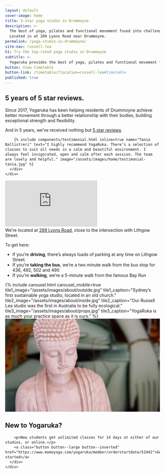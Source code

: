 ```yaml
---
layout: default
cover-image: home
title: 5-star yoga studio in Drummoyne
description: >-
  The best of yoga, pilates and functional movement fused into challenging yet accessible classes. 
  Located in at 289 Lyons Road near Drummoyne.
permalink: /yoga-studio-in-drummoyne/
site-nav: russell-lea
h1: Try the top-rated yoga studio in Drummoyne
subtitle: >-
  Yogaruka provides the best of yoga, pilates and functional movement fused into challenging yet accessible classes. Located at 289 Lyons Road near Drummoyne.
button: View timetable
button-link: /timetable/?location=russell-lea#timetable
published: true
---
```


<div class="Home">
  <section>
    <div class="callout">
      <h2>5 years of 5 star reviews.</h2>
      <div class="container container--md">
        <p>Since 2017, Yogaruka has been helping residents of Drummoyne achieve better movement through a better relationship with their bodies, building exceptional strength and flexibility.</p>
        <p>And in 5 years, we’ve received nothing but <a class="link" href="https://www.google.com/search?hl=en-AU&gl=au&q=Yogaruka+Russell+Lea,+289+Lyons+Rd,+Russell+Lea+NSW+2046&ludocid=2556680046876945050&lsig=AB86z5USppv2CJG1nKxMZm6PjxOY&hl=en&gl=AU#lrd=0x6b12aff7b8e25631:0x237b26f4ee6dea9a,1">5 star reviews</a>.</p>
        
        {% include components/testimonial.html inline=true name="Tania Ballistreri" text="I highly recommend YogaRuka. There’s a selection of classes to suit all needs in a calm and beautiful environment. I always feel invigorated, open and calm after each session. The team are lovely and helpful." image="/assets/images/home/testimonial-tania.jpg" %}
      </div>
    </div>
  </section>
</div>

<section>
  <div class="row">
    <div class="col-md-6">
      <iframe class="map" src="https://www.google.com/maps/embed?pb=!1m14!1m8!1m3!1d6626.288899020545!2d151.141935!3d-33.860168!3m2!1i1024!2i768!4f13.1!3m3!1m2!1s0x6b12aff7b8e25631%3A0x237b26f4ee6dea9a!2sYogaRuka%20Russell%20Lea!5e0!3m2!1sen!2sau!4v1639653189332!5m2!1sen!2sau" frameborder="0" style="border:0" allowfullscreen></iframe>
    </div>
    <div class="col-md-6">
<div class="Longform Longform--blogpost" markdown="1">
We’re located at <a class="link" href="https://www.google.com/maps/place/YogaRuka/@-33.8601573,151.1397601,17z/data=!3m1!4b1!4m5!3m4!1s0x6b12aff7b8e25631:0x237b26f4ee6dea9a!8m2!3d-33.8601618!4d151.1419488?hl=en-US" target="_blank">289 Lyons Road</a>, close to the intersection with Lithgow Street.

To get here:

- If you’re **driving**, there’s always loads of parking at any time on Lithgow Street.
- If you’re **taking the bus**, we’re a two minute walk from the bus stop for 436, 492, 502 and 490
- If you’re **walking**, we’re a 5-minute walk from the famous Bay Run
</div>
    </div>
  </div>
</section>

<section id="studio">
  {% include carousel.html carousel_mobile=true tile1_image="/assets/images/about/outside.jpg" tile1_caption="Sydney’s first sustainable yoga studio, located in an old church." tile2_image="/assets/images/about/inside.jpg"  tile2_caption="Our Russell Lea studio was the first in Australia to be fully ecological." tile3_image="/assets/images/about/props.jpg" tile3_caption="YogaRuka is as much your practice space as it is ours." %}
</section>

  <section>
    <div class="Home-banner">
      <img src="/assets/images/home/callout.jpg">
      <div>
        <h2>New to Yogaruka?</h2>

        <p>New students get unlimited classes for 14 days at either of our studios, or online.</p>
        <a class="button button--large button--inverted" href="https://www.momoyoga.com/yogaruka/member/orderstartdate/51942">Get started</a>
      </div>
    </div>
  </section>
